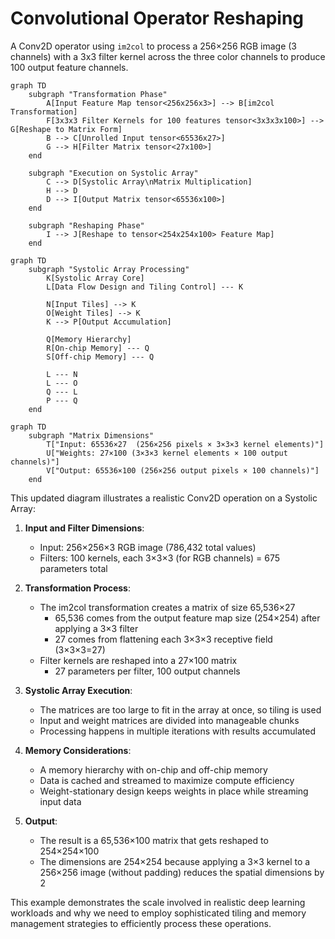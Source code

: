 # Convolutional Operator Reshaping

A Conv2D operator using `im2col` to process a 256×256 RGB image (3 channels) with a 3x3 filter kernel across the three color channels to produce 100 output feature channels.

```mermaid
graph TD
    subgraph "Transformation Phase"
        A[Input Feature Map tensor<256x256x3>] --> B[im2col Transformation]
        F[3x3x3 Filter Kernels for 100 features tensor<3x3x3x100>] --> G[Reshape to Matrix Form]
        B --> C[Unrolled Input tensor<65536x27>]
        G --> H[Filter Matrix tensor<27x100>]
    end

    subgraph "Execution on Systolic Array"
        C --> D[Systolic Array\nMatrix Multiplication]
        H --> D
        D --> I[Output Matrix tensor<65536x100>]
    end
  
    subgraph "Reshaping Phase"
        I --> J[Reshape to tensor<254x254x100> Feature Map]
    end
 ```

```mermaid
graph TD     
    subgraph "Systolic Array Processing"
        K[Systolic Array Core] 
        L[Data Flow Design and Tiling Control] --- K
        
        N[Input Tiles] --> K
        O[Weight Tiles] --> K
        K --> P[Output Accumulation]

        Q[Memory Hierarchy]
        R[On-chip Memory] --- Q
        S[Off-chip Memory] --- Q

        L --- N
        L --- O
        Q --- L
        P --- Q
    end
```

```mermaid
graph TD    
    subgraph "Matrix Dimensions"
        T["Input: 65536×27  (256×256 pixels × 3×3×3 kernel elements)"]
        U["Weights: 27×100 (3×3×3 kernel elements × 100 output channels)"]
        V["Output: 65536×100 (256×256 output pixels × 100 channels)"]
    end

```

This updated diagram illustrates a realistic Conv2D operation on a Systolic Array:

1. **Input and Filter Dimensions**:
   - Input: 256×256×3 RGB image (786,432 total values)
   - Filters: 100 kernels, each 3×3×3 (for RGB channels) = 675 parameters total

2. **Transformation Process**:
   - The im2col transformation creates a matrix of size 65,536×27
     - 65,536 comes from the output feature map size (254×254) after applying a 3×3 filter
     - 27 comes from flattening each 3×3×3 receptive field (3×3×3=27)
   - Filter kernels are reshaped into a 27×100 matrix
     - 27 parameters per filter, 100 output channels

3. **Systolic Array Execution**:
   - The matrices are too large to fit in the array at once, so tiling is used
   - Input and weight matrices are divided into manageable chunks
   - Processing happens in multiple iterations with results accumulated

4. **Memory Considerations**:
   - A memory hierarchy with on-chip and off-chip memory
   - Data is cached and streamed to maximize compute efficiency
   - Weight-stationary design keeps weights in place while streaming input data

5. **Output**:
   - The result is a 65,536×100 matrix that gets reshaped to 254×254×100
   - The dimensions are 254×254 because applying a 3×3 kernel to a 256×256 image (without padding) reduces the spatial dimensions by 2

This example demonstrates the scale involved in realistic deep learning workloads and why we need to employ sophisticated tiling and memory management strategies to efficiently process these operations.
